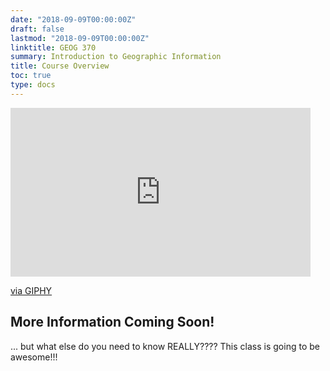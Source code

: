 ```yaml
---
date: "2018-09-09T00:00:00Z"
draft: false
lastmod: "2018-09-09T00:00:00Z"
linktitle: GEOG 370
summary: Introduction to Geographic Information
title: Course Overview
toc: true
type: docs
---
```


<iframe src="https://giphy.com/embed/SsBKt9ouN5Xsyq3R4Z" width="480" height="270" frameBorder="0" class="giphy-embed" allowFullScreen></iframe><p><a href="https://giphy.com/gifs/SsBKt9ouN5Xsyq3R4Z">via GIPHY</a></p>


## More Information Coming Soon!

... but what else do you need to know REALLY???? This class is going to be awesome!!!